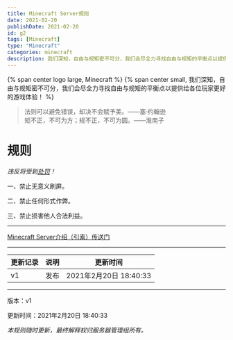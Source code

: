```yaml
---
title: Minecraft Server规则
date: 2021-02-20
publishDate: 2021-02-20
id: g2
tags: [Minecraft]
type: "Minecraft"
categories: minecraft
description: 我们深知，自由与规矩密不可分，我们会尽全力寻找自由与规矩的平衡点以提供给各位玩家更好的游戏体验！
---
```

{% span center logo large, Minecraft %}
{% span center small, 我们深知，自由与规矩密不可分，我们会尽全力寻找自由与规矩的平衡点以提供给各位玩家更好的游戏体验！ %}
> 法则可以避免错误，却决不会赋予美。——塞·约翰逊
> <br/>矩不正，不可为方；规不正，不可为圆。——淮南子


# 规则 #
*违反将受到[处罚](https://tsingloong.xyz/g3 "处罚措施")！*

一、禁止无意义刷屏。

二、禁止任何形式作弊。

三、禁止损害他人合法利益。

---
[Minecraft Server介绍（引索）传送门](https://tsingloong.xyz/g1/ "传送门")

---
|更新记录|说明|更新时间|
|-|-|-|
|v1|发布|2021年2月20日 18:40:33|
---
版本：v1

更新时间：2021年2月20日 18:40:33

*本规则随时更新，最终解释权归服务器管理组所有。*